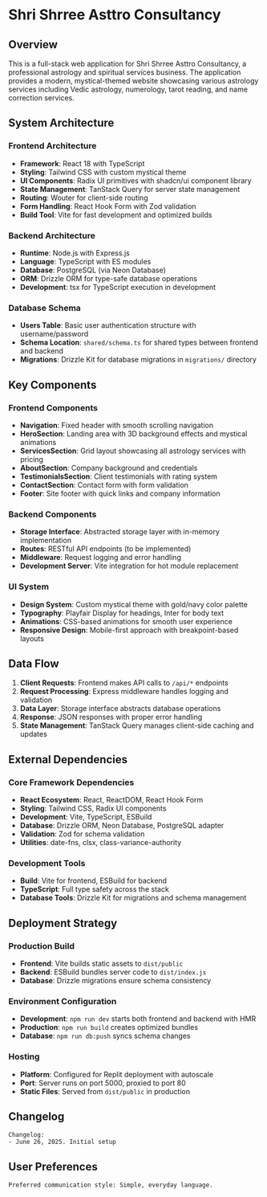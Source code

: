 # Shri Shrree Asttro Consultancy

## Overview

This is a full-stack web application for Shri Shrree Asttro Consultancy, a professional astrology and spiritual services business. The application provides a modern, mystical-themed website showcasing various astrology services including Vedic astrology, numerology, tarot reading, and name correction services.

## System Architecture

### Frontend Architecture
- **Framework**: React 18 with TypeScript
- **Styling**: Tailwind CSS with custom mystical theme
- **UI Components**: Radix UI primitives with shadcn/ui component library
- **State Management**: TanStack Query for server state management
- **Routing**: Wouter for client-side routing
- **Form Handling**: React Hook Form with Zod validation
- **Build Tool**: Vite for fast development and optimized builds

### Backend Architecture
- **Runtime**: Node.js with Express.js
- **Language**: TypeScript with ES modules
- **Database**: PostgreSQL (via Neon Database)
- **ORM**: Drizzle ORM for type-safe database operations
- **Development**: tsx for TypeScript execution in development

### Database Schema
- **Users Table**: Basic user authentication structure with username/password
- **Schema Location**: `shared/schema.ts` for shared types between frontend and backend
- **Migrations**: Drizzle Kit for database migrations in `migrations/` directory

## Key Components

### Frontend Components
- **Navigation**: Fixed header with smooth scrolling navigation
- **HeroSection**: Landing area with 3D background effects and mystical animations
- **ServicesSection**: Grid layout showcasing all astrology services with pricing
- **AboutSection**: Company background and credentials
- **TestimonialsSection**: Client testimonials with rating system
- **ContactSection**: Contact form with form validation
- **Footer**: Site footer with quick links and company information

### Backend Components
- **Storage Interface**: Abstracted storage layer with in-memory implementation
- **Routes**: RESTful API endpoints (to be implemented)
- **Middleware**: Request logging and error handling
- **Development Server**: Vite integration for hot module replacement

### UI System
- **Design System**: Custom mystical theme with gold/navy color palette
- **Typography**: Playfair Display for headings, Inter for body text
- **Animations**: CSS-based animations for smooth user experience
- **Responsive Design**: Mobile-first approach with breakpoint-based layouts

## Data Flow

1. **Client Requests**: Frontend makes API calls to `/api/*` endpoints
2. **Request Processing**: Express middleware handles logging and validation
3. **Data Layer**: Storage interface abstracts database operations
4. **Response**: JSON responses with proper error handling
5. **State Management**: TanStack Query manages client-side caching and updates

## External Dependencies

### Core Framework Dependencies
- **React Ecosystem**: React, ReactDOM, React Hook Form
- **Styling**: Tailwind CSS, Radix UI components
- **Development**: Vite, TypeScript, ESBuild
- **Database**: Drizzle ORM, Neon Database, PostgreSQL adapter
- **Validation**: Zod for schema validation
- **Utilities**: date-fns, clsx, class-variance-authority

### Development Tools
- **Build**: Vite for frontend, ESBuild for backend
- **TypeScript**: Full type safety across the stack
- **Database Tools**: Drizzle Kit for migrations and schema management

## Deployment Strategy

### Production Build
- **Frontend**: Vite builds static assets to `dist/public`
- **Backend**: ESBuild bundles server code to `dist/index.js`
- **Database**: Drizzle migrations ensure schema consistency

### Environment Configuration
- **Development**: `npm run dev` starts both frontend and backend with HMR
- **Production**: `npm run build` creates optimized bundles
- **Database**: `npm run db:push` syncs schema changes

### Hosting
- **Platform**: Configured for Replit deployment with autoscale
- **Port**: Server runs on port 5000, proxied to port 80
- **Static Files**: Served from `dist/public` in production

## Changelog

```
Changelog:
- June 26, 2025. Initial setup
```

## User Preferences

```
Preferred communication style: Simple, everyday language.
```